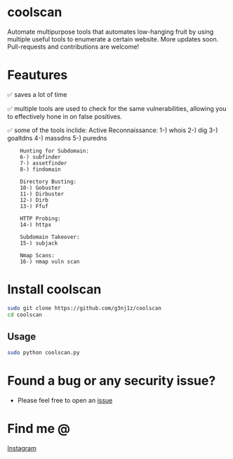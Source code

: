 # coolscan
Automate multipurpose tools that automates low-hanging fruit by using multiple useful tools to enumerate a certain website. More updates soon. Pull-requests and contributions are welcome!

# Feautures
:white_check_mark: saves a lot of time

:white_check_mark: multiple tools are used to check for the same vulnerabilities, allowing you to effectively hone in on false positives.

:white_check_mark: some of the tools inclide:
        Active Reconnaissance:
        1-) whois
        2-) dig
        3-) goaltdns
        4-) massdns
        5-) puredns

        Hunting for Subdomain:
        6-) subfinder
        7-) assetfinder
        8-) findomain
     
        Directory Busting:
        10-) Gobuster
        11-) Dirbuster
        12-) Dirb
        13-) Ffuf

        HTTP Probing:
        14-) httpx

        Subdomain Takeover:
        15-) subjack

        Nmap Scans:
        16-) nmap vuln scan

# Install coolscan
```bash
sudo git clone https://github.com/g3nj1z/coolscan
cd coolscan
```

## Usage

```bash
sudo python coolscan.py 
```

# Found a bug or any security issue?
- Please feel free to open an [issue](https://github.com/g3nj1z/coolscan/issues)

# Find me @
<a href="https://www.instagram.com/irfanbadzlin/">Instagram</a>
